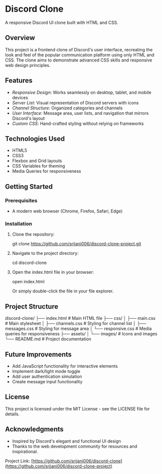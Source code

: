 # Discord Clone

A responsive Discord UI clone built with HTML and CSS.

## Overview

This project is a frontend clone of Discord's user interface, recreating the look and feel of the popular communication platform using only HTML and CSS. The clone aims to demonstrate advanced CSS skills and responsive web design principles.

## Features

- *Responsive Design*: Works seamlessly on desktop, tablet, and mobile devices
- *Server List*: Visual representation of Discord servers with icons
- *Channel Structure*: Organized categories and channels
- *User Interface*: Message area, user lists, and navigation that mirrors Discord's layout
- *Custom CSS*: Hand-crafted styling without relying on frameworks

## Technologies Used

- HTML5
- CSS3
- Flexbox and Grid layouts
- CSS Variables for theming
- Media Queries for responsiveness

## Getting Started

### Prerequisites

- A modern web browser (Chrome, Firefox, Safari, Edge)

### Installation

1. Clone the repository:
   
   git clone https://github.com/srijani006/discord-clone-project.git
   

2. Navigate to the project directory:
   
   cd discord-clone
   

3. Open the index.html file in your browser:
   
   open index.html
   
   Or simply double-click the file in your file explorer.

## Project Structure


discord-clone/
├── index.html          # Main HTML file
├── css/
│   ├── main.css        # Main stylesheet
│   ├── channels.css    # Styling for channel list
│   ├── messages.css    # Styling for message area
│   └── responsive.css  # Media queries for responsiveness
├── assets/
│   └── images/         # Icons and images
└── README.md           # Project documentation


## Future Improvements

- Add JavaScript functionality for interactive elements
- Implement dark/light mode toggle
- Add user authentication simulation
- Create message input functionality

## License

This project is licensed under the MIT License - see the LICENSE file for details.

## Acknowledgments

- Inspired by Discord's elegant and functional UI design
- Thanks to the web development community for resources and inspirational.


Project Link: [https://github.com/srijani006/discord-clone](https://github.com/srijani006/discord-clone-project)

